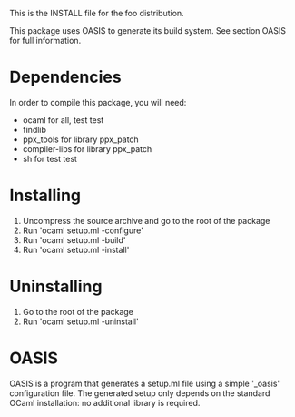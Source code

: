 <!--- OASIS_START --->
<!--- DO NOT EDIT (digest: c896e0074a275b9a0b5e107b38b870e1) --->

This is the INSTALL file for the foo distribution.

This package uses OASIS to generate its build system. See section OASIS for
full information.

Dependencies
============

In order to compile this package, you will need:

* ocaml for all, test test
* findlib
* ppx_tools for library ppx_patch
* compiler-libs for library ppx_patch
* sh for test test

Installing
==========

1. Uncompress the source archive and go to the root of the package
2. Run 'ocaml setup.ml -configure'
3. Run 'ocaml setup.ml -build'
4. Run 'ocaml setup.ml -install'

Uninstalling
============

1. Go to the root of the package
2. Run 'ocaml setup.ml -uninstall'

OASIS
=====

OASIS is a program that generates a setup.ml file using a simple '_oasis'
configuration file. The generated setup only depends on the standard OCaml
installation: no additional library is required.

<!--- OASIS_STOP --->
